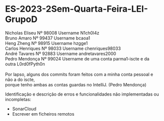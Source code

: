 # ES-2023-2Sem-Quarta-Feira-LEI-GrupoD <br />

Nicholas Eliseu Nº 98008 Username N1ch0l4z <br />
Bruno Amaro Nº 99437 Username bcaoa1 <br />
Heng Zheng Nº 98915 Username hzgge1 <br />
Carlos Henriques Nº 98033 Username chenriques98033 <br />
André Tavares Nº 92883 Username andretavares2000 <br />
Pedro Mendonça Nº 99024 Username de uma conta parma1-iscte e da outra L0rd0fPyth0n<br />
<br />
Por lapso, alguns dos commits foram feitos com a minha conta pessoal e não a do iscte, <br />
porque tenho ambas as contas guardas no IntelliJ. (Pedro Mendonça)<br />

Identificação e descrição de erros e funcionalidades não implementadas ou incompletas:
- SonarCloud
- Escrever em ficheiros remotos
